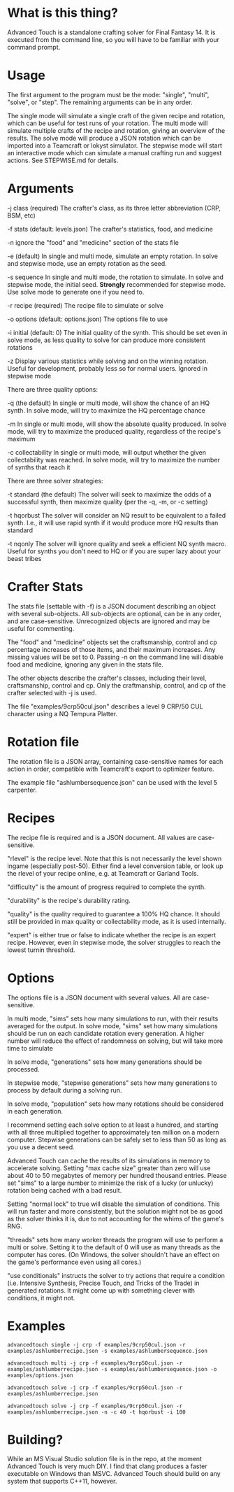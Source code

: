 # What is this thing?
Advanced Touch is a standalone crafting solver for Final Fantasy 14. It is executed from the command line, so you will have to be familiar with your command prompt.

# Usage
The first argument to the program must be the mode: "single", "multi", "solve", or "step". The remaining arguments can be in any order.

The single mode will simulate a single craft of the given recipe and rotation, which can be useful for test runs of your rotation.
The multi mode will simulate multiple crafts of the recipe and rotation, giving an overview of the results.
The solve mode will produce a JSON rotation which can be imported into a Teamcraft or lokyst simulator.
The stepwise mode will start an interactive mode which can simulate a manual crafting run and suggest actions. See STEPWISE.md for details.

# Arguments
-j class (required)
	The crafter's class, as its three letter abbreviation (CRP, BSM, etc)

-f stats (default: levels.json)
	The crafter's statistics, food, and medicine

-n
	ignore the "food" and "medicine" section of the stats file

-e (default)
	In single and multi mode, simulate an empty rotation. In solve and stepwise mode, use an empty rotation as the seed.

-s sequence
	In single and multi mode, the rotation to simulate. In solve and stepwise mode, the initial seed. **Strongly** recommended for stepwise mode. Use solve mode to generate one if you need to.

-r recipe (required)
	The recipe file to simulate or solve

-o options (default: options.json)
	The options file to use

-i initial (default: 0)
	The initial quality of the synth. This should be set even in solve mode, as less quality to solve for can produce more consistent rotations

-z
	Display various statistics while solving and on the winning rotation. Useful for development, probably less so for normal users. Ignored in stepwise mode

There are three quality options:

-q	(the default)
	In single or multi mode, will show the chance of an HQ synth. In solve mode, will try to maximize the HQ percentage chance

-m
	In single or multi mode, will show the absolute quality produced. In solve mode, will try to maximize the produced quality, regardless of the recipe's maximum

-c collectability
	In single or multi mode, will output whether the given collectability was reached. In solve mode, will try to maximize the number of synths that reach it

There are three solver strategies:

-t standard (the default)
	The solver will seek to maximize the odds of a successful synth, then maximize quality (per the -q, -m, or -c setting)

-t hqorbust
	The solver will consider an NQ result to be equivalent to a failed synth. I.e., it will use rapid synth if it would produce more HQ results than standard

-t nqonly
	The solver will ignore quality and seek a efficient NQ synth macro. Useful for synths you don't need to HQ or if you are super lazy about your beast tribes

# Crafter Stats
The stats file (settable with -f) is a JSON document describing an object with several sub-objects. All sub-objects are optional, can be in any order, and are case-sensitive. Unrecognized objects are ignored and may be useful for commenting.

The "food" and "medicine" objects set the craftsmanship, control and cp percentage increases of those items, and their maximum increases. Any missing values will be set to 0. Passing -n on the command line will disable food and medicine, ignoring any given in the stats file.

The other objects describe the crafter's classes, including their level, craftsmanship, control and cp. Only the craftmanship, control, and cp of the crafter selected with -j is used.

The file "examples/9crp50cul.json" describes a level 9 CRP/50 CUL character using a NQ Tempura Platter.

# Rotation file
The rotation file is a JSON array, containing case-sensitive names for each action in order, compatible with Teamcraft's export to optimizer feature.

The example file "ashlumbersequence.json" can be used with the level 5 carpenter.

# Recipes
The recipe file is required and is a JSON document. All values are case-sensitive.

"rlevel" is the recipe level. Note that this is not necessarily the level shown ingame (especially post-50). Either find a level conversion table, or look up the rlevel of your recipe online, e.g. at Teamcraft or Garland Tools.

"difficulty" is the amount of progress required to complete the synth.

"durability" is the recipe's durability rating.

"quality" is the quality required to guarantee a 100% HQ chance. It should still be provided in max quality or collectability mode, as it is used internally.

"expert" is either true or false to indicate whether the recipe is an expert recipe. However, even in stepwise mode, the solver struggles to reach the lowest turnin threshold.

# Options

The options file is a JSON document with several values. All are case-sensitive.

In multi mode, "sims" sets how many simulations to run, with their results averaged for the output. In solve mode, "sims" set how many simulations should be run on each candidate rotation every generation. A higher number will reduce the effect of randomness on solving, but will take more time to simulate

In solve mode, "generations" sets how many generations should be processed.

In stepwise mode, "stepwise generations" sets how many generations to process by default during a solving run.

In solve mode, "population" sets how many rotations should be considered in each generation.

I recommend setting each solve option to at least a hundred, and starting with all three multiplied together to approximately ten million on a modern computer. Stepwise generations can be safely set to less than 50 as long as you use a decent seed.

Advanced Touch can cache the results of its simulations in memory to accelerate solving. Setting "max cache size" greater than zero will use about 40 to 50 megabytes of memory per hundred thousand entries. Please set "sims" to a large number to minimize the risk of a lucky (or unlucky) rotation being cached with a bad result.

Setting "normal lock" to true will disable the simulation of conditions. This will run faster and more consistently, but the solution might not be as good as the solver thinks it is, due to not accounting for the whims of the game's RNG.

"threads" sets how many worker threads the program will use to perform a multi or solve. Setting it to the default of 0 will use as many threads as the computer has cores. (On Windows, the solver shouldn't have an effect on the game's performance even using all cores.)

"use conditionals" instructs the solver to try actions that require a condition (i.e. Intensive Synthesis, Precise Touch, and Tricks of the Trade) in generated rotations. It might come up with something clever with conditions, it might not.

# Examples
`advancedtouch single -j crp -f examples/9crp50cul.json -r examples/ashlumberrecipe.json -s examples/ashlumbersequence.json`

`advancedtouch multi -j crp -f examples/9crp50cul.json -r examples/ashlumberrecipe.json -s examples/ashlumbersequence.json -o examples/options.json`

`advancedtouch solve -j crp -f examples/9crp50cul.json -r examples/ashlumberrecipe.json`

`advancedtouch solve -j crp -f examples/9crp50cul.json -r examples/ashlumberrecipe.json -n -c 40 -t hqorbust -i 100`

# Building?
While an MS Visual Studio solution file is in the repo, at the moment Advanced Touch is very much DIY. I find that clang produces a faster executable on Windows than MSVC. Advanced Touch should build on any system that supports C++11, however.
